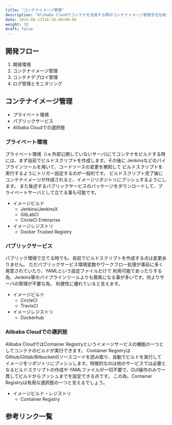 ```yaml
---
title: "コンテナイメージ管理"
description: "Alibaba Cloudでコンテナを活用する際のコンテナイメージ管理手法を紹介します。"
date: 2019-08-13T16:20:40+09:00
weight: 30
draft: false
---
```

## 開発フロー
1. 開発環境
1. コンテナイメージ管理
1. コンテナデプロイ管理
1. ログ管理とモニタリング

## コンテナイメージ管理
  - プライベート環境
  - パブリックサービス
  - Alibaba Cloudでの選択肢

### プライベート環境
プライベート環境（i.e.外部公開していないサーバ)にてコンテナをビルドする時には、まず自前でビルドスクリプトを作成します。その後に
Jenkinsなどのパイプラインツールを用いて、コードソースの変更を検知して
ビルドスクリプトを実行するようにトリガー設定するのが一般的です。
ビルドスクリプト完了後にコンテナイメージが作成されると、イメージリポジトリにプッシュするようにします。
また後述するパブリックサービスのパッケージをダウンロードして、プライベートサーバとして立てる事も可能です。

- イメージビルド
  - Jenkins/JenkinsX
  - GitLabCI
  - CircleCI Enterprise
- イメージレジストリ
  - Docker Trusted Registry

### パブリックサービス
パブリック環境で立てる時でも、自前でビルドスクリプトを作成する点は変更ありません。
ただパブリックサービス環境変数やワークフロー処理が事前に多く用意されていたり、YAMLという設定ファイルだけで
利用可能であったりする為、Jenkins等のパイプラインツールよりも簡素になる事が多いです。何よりサーバの管理が不要な為、
利便性に優れていると言えます。

- イメージビルド
  - CircleCI
  - TravisCI
- イメージレジストリ
  - Dockerhub

### Alibaba Cloudでの選択肢
Alibaba CloudではContainer Registryというイメージサービスの機能の一つとしてコンテナのビルドが実行できます。
Container RegistryはGithub/Gitlab/Bitbucketのソースコードを読み取り、自動でビルドを実行して
イメージをリポジトリにプッシュします。特徴的なのは他のサービスでは必要となるビルドスクリプトの作成や
YAMLファイルが一切不要で、GUI操作のみで一貫してビルドからプッシュまでを設定できる点です。
この為、Container Registryは有用な選択肢の一つと言えるでしょう。

- イメージビルド・レジストリ
  - Container Registry

## 参考リンク一覧

